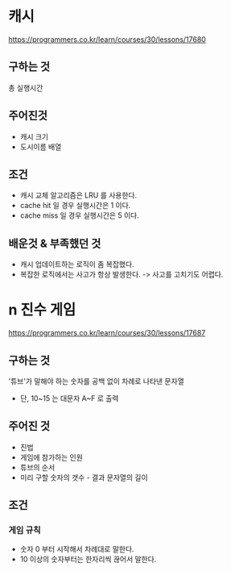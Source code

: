 # 캐시
https://programmers.co.kr/learn/courses/30/lessons/17680
## 구하는 것
총 실행시간
## 주어진것
- 캐시 크기
- 도시이름 배열
## 조건
- 캐시 교체 알고리즘은 LRU 를 사용한다.
- cache hit 일 경우 실행시간은 1 이다.
- cache miss 일 경우 실행시간은 5 이다.
## 배운것 & 부족했던 것
- 캐시 업데이트하는 로직이 좀 복잡했다. 
- 복잡한 로직에서는 사고가 항상 발생한다. -> 사고를 고치기도 어렵다. 

# n 진수 게임
https://programmers.co.kr/learn/courses/30/lessons/17687
## 구하는 것
'튜브'가 말해야 하는 숫자를 공백 없이 차례로 나타낸 문자열
- 단, 10~15 는 대문자 A~F 로 출력
## 주어진 것
- 진법
- 게임에 참가하는 인원
- 튜브의 순서
- 미리 구할 숫자의 갯수 - 결과 문자열의 길이 
## 조건
### 게임 규칙
- 숫자 0 부터 시작해서 차례대로 말한다. 
- 10 이상의 숫자부터는 한자리씩 끊어서 말한다.

